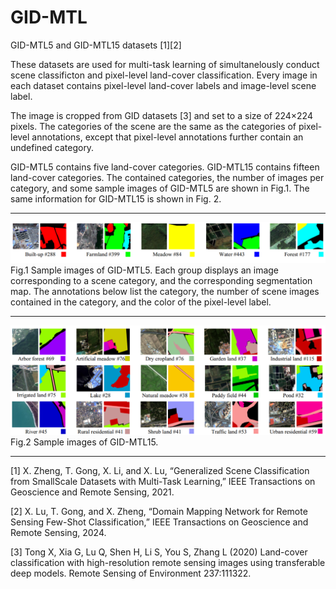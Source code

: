 # GID-MTL
GID-MTL5 and GID-MTL15 datasets [1][2]

These datasets are used for multi-task learning of simultanelously conduct scene classificton and pixel-level land-cover classification. Every image in each dataset contains pixel-level land-cover labels and image-level scene label. 


The image is cropped from GID datasets [3] and set to a size of 224×224 pixels. The categories of the scene are the same as the categories of pixel-level annotations, except that pixel-level annotations further contain an undefined category. 


GID-MTL5 contains five land-cover categories. GID-MTL15 contains fifteen land-cover categories. The contained categories, the number of images per category, and some sample images of GID-MTL5 are shown in Fig.1. The same information for GID-MTL15 is shown in Fig. 2.

 *****
 
 ![fig1]( https://github.com/cheer00/GID-MTL/blob/master/fig1.png)
 Fig.1 Sample images of GID-MTL5. Each group displays an image corresponding to a scene category, and the corresponding segmentation map. The annotations below list the category, the number of scene images contained in the category, and the color of the pixel-level label.
 
 
***** 
 
![fig2]( https://github.com/cheer00/GID-MTL/blob/master/fig2.png)
 Fig.2 Sample images of GID-MTL15. 
 
 
 
*****

[1] X. Zheng, T. Gong, X. Li, and X. Lu, “Generalized Scene Classification from SmallScale Datasets with Multi-Task Learning,” IEEE Transactions on Geoscience and Remote Sensing, 2021. 

[2] X. Lu, T. Gong, and X. Zheng, “Domain Mapping Network for Remote Sensing Few-Shot Classification,” IEEE Transactions on Geoscience and Remote Sensing, 2024.

[3]	Tong X, Xia G, Lu Q, Shen H, Li S, You S, Zhang L (2020) Land-cover classification with high-resolution remote sensing images using transferable deep models. Remote Sensing of Environment 237:111322.
	
